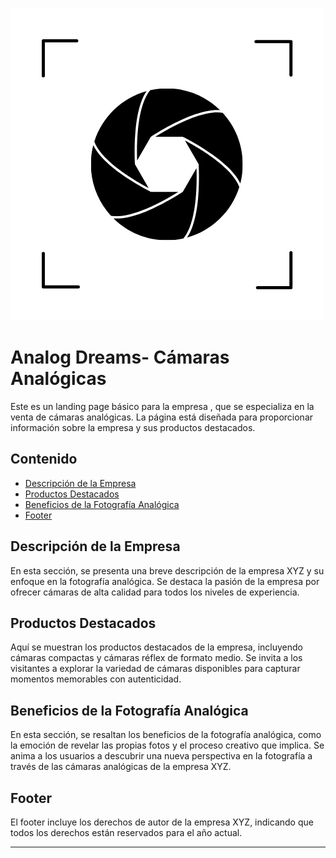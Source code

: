 ![alt](assets/AnalogDreams.png)
# Analog Dreams- Cámaras Analógicas

Este es un landing page básico para la empresa , que se especializa en la venta de cámaras analógicas. La página está diseñada para proporcionar información sobre la empresa y sus productos destacados.

## Contenido

- [Descripción de la Empresa](#descripción-de-la-empresa)
- [Productos Destacados](#productos-destacados)
- [Beneficios de la Fotografía Analógica](#beneficios-de-la-fotografía-analógica)
- [Footer](#footer)

## Descripción de la Empresa

En esta sección, se presenta una breve descripción de la empresa XYZ y su enfoque en la fotografía analógica. Se destaca la pasión de la empresa por ofrecer cámaras de alta calidad para todos los niveles de experiencia.

## Productos Destacados

Aquí se muestran los productos destacados de la empresa, incluyendo cámaras compactas y cámaras réflex de formato medio. Se invita a los visitantes a explorar la variedad de cámaras disponibles para capturar momentos memorables con autenticidad.

## Beneficios de la Fotografía Analógica

En esta sección, se resaltan los beneficios de la fotografía analógica, como la emoción de revelar las propias fotos y el proceso creativo que implica. Se anima a los usuarios a descubrir una nueva perspectiva en la fotografía a través de las cámaras analógicas de la empresa XYZ.

## Footer

El footer incluye los derechos de autor de la empresa XYZ, indicando que todos los derechos están reservados para el año actual.

---

